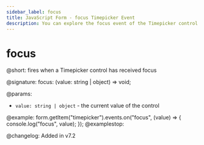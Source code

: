```yaml
---
sidebar_label: focus
title: JavaScript Form - focus Timepicker Event 
description: You can explore the focus event of the Timepicker control of Form in the documentation of the DHTMLX JavaScript UI library. Browse developer guides and API reference, try out code examples and live demos, and download a free 30-day evaluation version of DHTMLX Suite.
---
```


# focus

@short: fires when a Timepicker control has received focus

@signature: focus: (value: string | object) => void;

@params:
- `value: string | object` - the current value of the control

@example:
form.getItem("timepicker").events.on("focus", (value) => {
    console.log("focus", value);
});
@examplestop:

@changelog: Added in v7.2
